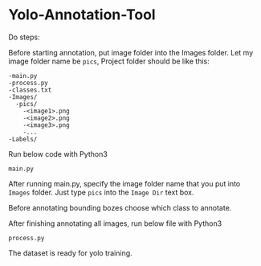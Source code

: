 # Yolo-Annotation-Tool

Do steps:

Before starting annotation, put image folder into the Images folder. Let my image folder name be `pics`, Project folder should be like this:
```
-main.py
-process.py
-classes.txt
-Images/
  -pics/
    -<image1>.png
    -<image2>.png
    -<image3>.png
    -...
-Labels/
```

Run below code with Python3
```
main.py
```

After running main.py, specify the image folder name that you put into `Images` folder. Just type `pics` into the `Image Dir` text box.

Before annotating bounding bozes choose which class to annotate.

After finishing annotating all images, run below file with Python3

```
process.py
```

The dataset is ready for yolo training.
